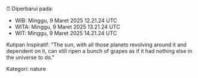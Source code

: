 ⏰ Diperbarui pada:
- WIB: Minggu, 9 Maret 2025 12.21.24 UTC
- WITA: Minggu, 9 Maret 2025 13.21.24 UTC
- WIT: Minggu, 9 Maret 2025 14.21.24 UTC

Kutipan Inspiratif:
"The sun, with all those planets revolving around it and dependent on it, can still ripen a bunch of grapes as if it had nothing else in the universe to do."


Kategori: nature

